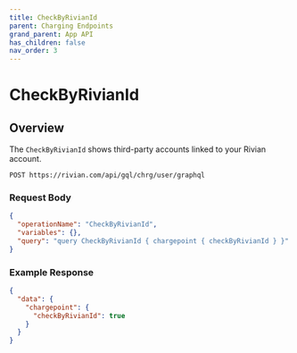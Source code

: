```yaml
---
title: CheckByRivianId
parent: Charging Endpoints
grand_parent: App API
has_children: false
nav_order: 3
---
```


# CheckByRivianId

## Overview

The `CheckByRivianId` shows third-party accounts linked to your Rivian account.

`POST https://rivian.com/api/gql/chrg/user/graphql`

### Request Body

```json
{
  "operationName": "CheckByRivianId",
  "variables": {},
  "query": "query CheckByRivianId { chargepoint { checkByRivianId } }"
}
```

### Example Response

```json
{
  "data": {
    "chargepoint": {
      "checkByRivianId": true
    }
  }
}
```
